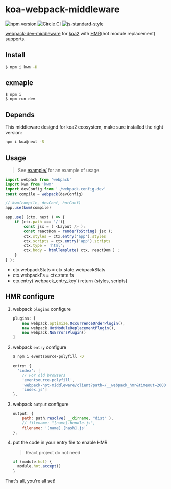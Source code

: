 # koa-webpack-middleware

[![npm version](http://img.shields.io/npm/v/koa-webpack-middleware.svg?style=flat-square)](https://npmjs.org/package/koa-webpack-middleware "View this project on npm")
[![Circle CI](https://circleci.com/gh/leecade/koa-webpack-middleware.svg)](https://circleci.com/gh/leecade/koa-webpack-middleware)
[![js-standard-style](https://img.shields.io/badge/code%20style-standard-brightgreen.svg)](http://standardjs.com/)

[webpack-dev-middleware](https://github.com/webpack/webpack-dev-middleware) for [koa2](https://github.com/koajs/koa/tree/v2.x) with [HMR](http://webpack.github.io/docs/hot-module-replacement-with-webpack.html)(hot module replacement) supports.

## Install

```sh
$ npm i kwm -D
```

## exmaple

```
$ npm i
$ npm run dev
```

## Depends

This middleware designd for koa2 ecosystem, make sure installed the right version:

```sh
npm i koa@next -S
```

## Usage

> See [example/](./example/) for an example of usage.

```js
import webpack from 'webpack'
import kwm from 'kwm'
import devConfig from './webpack.config.dev'
const compile = webpack(devConfig)

// kwm(compile, devConf, hotConf) 
app.use(kwm(compile)

app.use( (ctx, next ) => {
    if (ctx.path === '/'){
        const jsx = ( <Layout /> );
        const reactDom = renderToString( jsx );
        ctx.styles = ctx.entry('app').styles
        ctx.scripts = ctx.entry('app').scripts
        ctx.type = 'html';
        ctx.body = htmlTemplate( ctx, reactDom ) ;
    }
} );

```

- ctx.webpackStats = ctx.state.webpackStats
- ctx.webpackFs = ctx.state.fs
- ctx.entry('webpack_entry_key') return {styles, scripts}

## HMR configure

1. webpack `plugins` configure

    ```js
    plugins: [
        new webpack.optimize.OccurrenceOrderPlugin(),
        new webpack.HotModuleReplacementPlugin(),
        new webpack.NoErrorsPlugin()
    ]
    ```
2. webpack `entry` configure

    ```sh
    $ npm i eventsource-polyfill -D
    ```

    ```js
    entry: {
      'index': [
        // For old browsers
        'eventsource-polyfill',
        'webpack-hot-middleware/client?path=/__webpack_hmr&timeout=20000',
        'index.js']
    },
    ```

3. webpack `output` configure 
    
    ```js
    output: {
        path: path.resolve( __dirname, "dist" ),
        // filename: "[name].bundle.js",
        filename: '[name].[hash].js'
    },
    ```

4. put the code in your entry file to enable HMR

    > React project do not need

    ```js
    if (module.hot) {
      module.hot.accept()
    }
    ```

That's all, you're all set!
    
